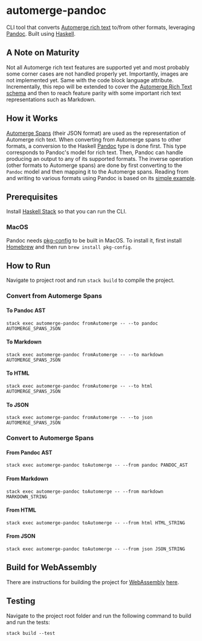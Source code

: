 # automerge-pandoc

CLI tool that converts [Automerge rich text](https://automerge.org/docs/under-the-hood/rich_text_schema/) to/from other formats, leveraging [Pandoc](https://pandoc.org/). Built using [Haskell](https://www.haskell.org/).

## A Note on Maturity

Not all Automerge rich text features are supported yet and most probably some corner cases are not handled properly yet. Importantly, images are not implemented yet. Same with the code block language attribute. Incrementally, this repo will be extended to cover the [Automerge Rich Text schema](https://automerge.org/docs/under-the-hood/rich_text_schema/) and then to reach feature parity with some important rich text representations such as Markdown.

## How it Works

[Automerge Spans](https://automerge.org/automerge/api-docs/js/types/next.Span.html) (their JSON format) are used as the representation of Automerge rich text. When converting from Automerge spans to other formats, a conversion to the Haskell [Pandoc](https://hackage.haskell.org/package/pandoc-types-1.23.1/docs/Text-Pandoc-Definition.html) type is done first. This type corresponds to Pandoc's model for rich text. Then, Pandoc can handle producing an output to any of its supported formats. The inverse operation (other formats to Automerge spans) are done by first converting to the `Pandoc` model and then mapping it to the Automerge spans. Reading from and writing to various formats using Pandoc is based on its [simple example](https://pandoc.org/using-the-pandoc-api.html#a-simple-example).

## Prerequisites

Install [Haskell Stack](https://docs.haskellstack.org/en/stable/#__tabbed_1_1) so that you can run the CLI.

### MacOS

Pandoc needs [pkg-config](https://formulae.brew.sh/formula/pkgconf) to be built in MacOS. To install it, first install [Homebrew](https://brew.sh/) and then run `brew install pkg-config`.

## How to Run

Navigate to project root and run `stack build` to compile the project.

### Convert from Automerge Spans

#### To Pandoc AST

```
stack exec automerge-pandoc fromAutomerge -- --to pandoc AUTOMERGE_SPANS_JSON
```

#### To Markdown

```
stack exec automerge-pandoc fromAutomerge -- --to markdown AUTOMERGE_SPANS_JSON
```

#### To HTML

```
stack exec automerge-pandoc fromAutomerge -- --to html AUTOMERGE_SPANS_JSON
```

#### To JSON

```
stack exec automerge-pandoc fromAutomerge -- --to json AUTOMERGE_SPANS_JSON
```

### Convert to Automerge Spans

#### From Pandoc AST

```
stack exec automerge-pandoc toAutomerge -- --from pandoc PANDOC_AST
```

#### From Markdown

```
stack exec automerge-pandoc toAutomerge -- --from markdown MARKDOWN_STRING
```

#### From HTML

```
stack exec automerge-pandoc toAutomerge -- --from html HTML_STRING
```

#### From JSON

```
stack exec automerge-pandoc toAutomerge -- --from json JSON_STRING
```

## Build for WebAssembly

There are instructions for building the project for [WebAssembly](https://webassembly.org/) [here](https://github.com/arisgk/automerge-pandoc/blob/main/WASM_BUILD.md).

## Testing

Navigate to the project root folder and run the following command to build and run the tests:

```
stack build --test
```
